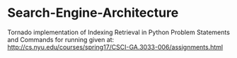# Search-Engine-Architecture
Tornado implementation of Indexing Retrieval in Python 
Problem Statements and Commands for running given at:
http://cs.nyu.edu/courses/spring17/CSCI-GA.3033-006/assignments.html
